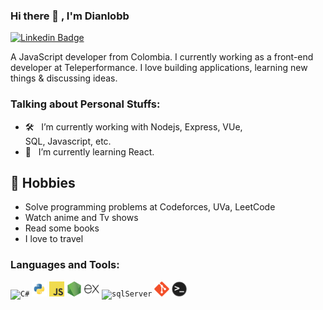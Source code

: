 ### Hi there 👋 , I'm Dianlobb


[![Linkedin Badge](https://img.shields.io/badge/-LinkedIn-0e76a8?style=flat-square&logo=Linkedin&logoColor=white)](linkedin.com/in/diana-loboa-69612a117)

A JavaScript developer from Colombia. I currently working as a front-end developer at Teleperformance. I love building applications, learning new things & discussing ideas.

### Talking about Personal Stuffs:

- 🛠 &nbsp; I’m currently working with Nodejs, Express, VUe, <br />  SQL, Javascript, etc.
- 🚀 &nbsp; I’m currently learning React.


## 📅 Hobbies
- Solve programming problems at Codeforces, UVa, LeetCode
- Watch anime and Tv shows
- Read some books
- I love to travel

### Languages and Tools:
<code><img height="24" src="https://seeklogo.com/images/C/c-sharp-c-logo-02F17714BA-seeklogo.com.png" alt="C#"></code>
<code><img height="24" src="https://raw.githubusercontent.com/github/explore/80688e429a7d4ef2fca1e82350fe8e3517d3494d/topics/python/python.png" alt="python"></code>
<code><img height="24" src="https://raw.githubusercontent.com/github/explore/80688e429a7d4ef2fca1e82350fe8e3517d3494d/topics/javascript/javascript.png" alt="javascript"></code>
<code><img height="24" src="https://raw.githubusercontent.com/github/explore/80688e429a7d4ef2fca1e82350fe8e3517d3494d/topics/nodejs/nodejs.png" alt="nodejs"></code>
<code><img height="24" src="https://raw.githubusercontent.com/devicons/devicon/master/icons/express/express-original.svg" alt="expressjs"></code>
<code><img height="24" src="https://www.pngfind.com/pngs/m/418-4183674_microsoft-sql-server-logo-sql-server-logo-svg.png" alt="sqlServer"></code>
<code><img height="24" src="https://raw.githubusercontent.com/devicons/devicon/master/icons/git/git-original.svg" alt="git"></code>
<code><img height="24" src="https://raw.githubusercontent.com/github/explore/80688e429a7d4ef2fca1e82350fe8e3517d3494d/topics/terminal/terminal.png" alt="terminal"></code>
<!--

- 📝 &nbsp; Checkout my [Resume](https://github.com/iampavangandhi/iampavangandhi/blob/master/resume.pdf).
**Dianlobb/dianlobb** is a ✨ _special_ ✨ repository because its `README.md` (this file) appears on your GitHub profile.

Here are some ideas to get you started:

- 🔭 I’m currently working on ...
- 🌱 I’m currently learning ...
- 👯 I’m looking to collaborate on ...
- 🤔 I’m looking for help with ...
- 💬 Ask me about ...
- 📫 How to reach me: ...
- 😄 Pronouns: ...
- ⚡ Fun fact: ...
-->
